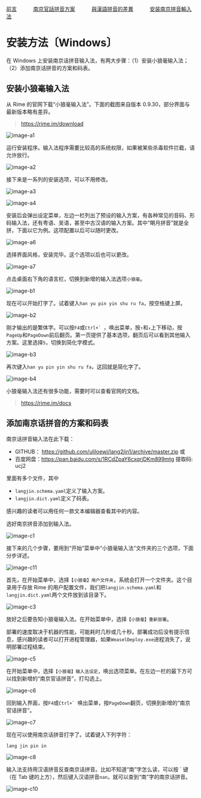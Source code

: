 <tr>
<td><a style="margin-right: 40px;" href="https://uliloewi.github.io/LangJinPinIn/CiwnIwn">前言</a></td>
<td ><a style="margin-right: 40px;" href="https://uliloewi.github.io/LangJinPinIn/PinInFangAng">南京官話拼音方案</a></td>
<td ><a style="margin-right: 40px;" href="https://uliloewi.github.io/LangJinPinIn/LinIwnChaI">與漢語拼音的差異</a></td>
<td ><a style="margin-right: 40px;" href="https://uliloewi.github.io/LangJinPinIn/angzhuangfa">安装南京拼音輸入法</a></td>
</tr>

# 安装方法〔Windows〕

在 Windows 上安装南京话拼音输入法，有两大步骤：（1）安装小狼毫输入法；（2）添加南京话拼音的方案和码表。

## 安装小狼毫输入法

从 Rime 的官网下载“小狼毫输入法”。下面的截图来自版本 0.9.30，部分界面与最新版本略有差异。

> https://rime.im/download

![image-a1]

运行安装程序。输入法程序需要比较高的系统权限，如果被某些杀毒软件拦截，请允许放行。

![image-a2]

接下来是一系列的安装选项，可以不用修改。

![image-a3]

![image-a4]

安装后会弹出设定菜单，左边一栏列出了预设的输入方案，有各种常见的音码、形码输入法，还有粤语、吴语，甚至中古汉语的输入方案。其中“朙月拼音”就是全拼，下面以它为例。这项配置以后可以随时更改。

![image-a6]

选择界面风格，安装完毕。这个选项以后也可以更改。

![image-a7]

点击桌面右下角的语言栏，切换到新增的输入法选项`小狼毫`。

![image-b1]

现在可以开始打字了。试着键入`han yu pin yin shu ru fa`，按空格键上屏。

![image-b2]

刚才输出的是繁体字。可以按`F4`或```Ctrl+` ```，唤出菜单，按`↑`和`↓`上下移动，按`PageUp`和`PageDown`前后翻页。第一页提供了基本选项，翻页后可以看到其他输入方案。这里选择`5`，切换到简化字模式。

![image-b3]

再次键入`han yu pin yin shu ru fa`，这回就是简化字了。

![image-b4]

小狼毫输入法还有很多功能，需要时可以查看官网的文档。

> https://rime.im/docs

## 添加南京话拼音的方案和码表

南京话拼音输入法在此下载：
- GITHUB： https://github.com/uliloewi/lang2jin1/archive/master.zip
或
- 百度网盘：https://pan.baidu.com/s/1RCdZpaY6cxqrjDKm899mtg 提取码: ucj2


里面有多个文件，其中

- `langjin.schema.yaml`定义了输入方案。
- `langjin.dict.yaml`定义了码表。

感兴趣的读者可以用任何一款文本编辑器查看其中的内容。


选好南京拼音添加到输入法。

![image-c1]

接下来的几个步骤，要用到“开始”菜单中“小狼毫输入法”文件夹的三个选项，下面分步详述。

![image-c11]

首先，在开始菜单中，选择`【小狼毫】用户文件夹`，系统会打开一个文件夹。这个目录用于存放 Rime 的用户配置文件，我们把`langjin.schema.yaml`和`langjin.dict.yaml`两个文件放到该目录下。

![image-c3]

放好之后要告知小狼毫输入法。在开始菜单中，选择`【小狼毫】重新部署`。

部署的速度取决于机器的性能，可能耗时几秒或几十秒。部署成功后没有提示信息，感兴趣的读者可以打开进程管理器，如果`WeaselDeploy.exe`进程消失了，说明部署过程结束。

![image-c5]

在开始菜单中，选择`【小狼毫】输入法设定`，唤出选项菜单。在左边一栏的最下方可以找到新增的“南京官话拼音”，打勾选上。

![image-c6]

回到输入界面，按`F4`或```Ctrl+` ```唤出菜单，按`PageDown`翻页，切换到新增的“南京官话拼音”。

![image-c7]

现在可以使用南京话拼音打字了。试着键入下列字符：

```
lang jin pin in
```

![image-c8]


输入法支持用汉语拼音反查南京话拼音。比如不知道“南”字怎么读，可以按 \` 键（在 Tab 键的上方），然后键入汉语拼音`nan`，就可以查到“南”字的南京话拼音。

![image-c10]

[image-a1]: https://uliloewi.github.io/LangJinPinIn/img/weaselA1.jpg
[image-a2]: https://uliloewi.github.io/LangJinPinIn/img/weaselA2.jpg
[image-a3]: https://uliloewi.github.io/LangJinPinIn/img/weaselA3.jpg
[image-a4]: https://uliloewi.github.io/LangJinPinIn/img/weaselA4.jpg
[image-a5]: https://uliloewi.github.io/LangJinPinIn/img/weaselA5.jpg
[image-a6]: https://uliloewi.github.io/LangJinPinIn/img/weaselA6.jpg
[image-a7]: https://uliloewi.github.io/LangJinPinIn/img/weaselA7.jpg
[image-a8]: https://uliloewi.github.io/LangJinPinIn/img/weaselA8.jpg

[image-b1]: https://uliloewi.github.io/LangJinPinIn/img/weaselB1.jpg
[image-b2]: https://uliloewi.github.io/LangJinPinIn/img/weaselB2.jpg
[image-b3]: https://uliloewi.github.io/LangJinPinIn/img/weaselB3.jpg
[image-b4]: https://uliloewi.github.io/LangJinPinIn/img/weaselB4.jpg

[image-c1]: https://uliloewi.github.io/LangJinPinIn/img/weaselC1.jpg
[image-c2]: https://ww4.sinaimg.cn/large/006mIeATjw1f2aij98ozyj30sg0lc77d.jpg
[image-c3]: https://uliloewi.github.io/LangJinPinIn/img/weaselC3.jpg
[image-c4]: https://ww4.sinaimg.cn/large/006mIeATjw1f2aija7gdjj30sg0lctca.jpg
[image-c5]: https://uliloewi.github.io/LangJinPinIn/img/weaselC5.jpg
[image-c6]: https://uliloewi.github.io/LangJinPinIn/img/weaselC6.jpg
[image-c7]: https://uliloewi.github.io/LangJinPinIn/img/weaselC7.jpg
[image-c8]: https://uliloewi.github.io/LangJinPinIn/img/weaselC8.jpg
[image-c9]: https://ww3.sinaimg.cn/large/006mIeATjw1f2aijem663j30sg0lcdih.jpg
[image-c10]: https://uliloewi.github.io/LangJinPinIn/img/weaselC10.jpg
[image-c11]: https://uliloewi.github.io/LangJinPinIn/img/weaselC11.jpg

